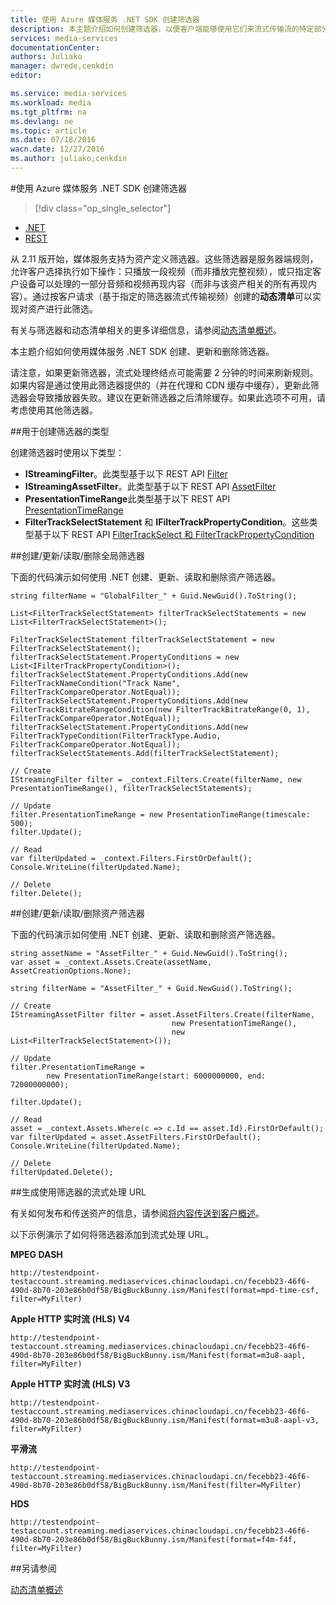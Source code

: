 ```yaml
---
title: 使用 Azure 媒体服务 .NET SDK 创建筛选器
description: 本主题介绍如何创建筛选器，以便客户端能够使用它们来流式传输流的特定部分。媒体服务创建动态清单来存档此选择性流。
services: media-services
documentationCenter: 
authors: Juliako
manager: dwrede,cenkdin
editor: 

ms.service: media-services
ms.workload: media
ms.tgt_pltfrm: na
ms.devlang: ne
ms.topic: article
ms.date: 07/18/2016
wacn.date: 12/27/2016
ms.author: juliako;cenkdin
---
```


#使用 Azure 媒体服务 .NET SDK 创建筛选器

> [!div class="op_single_selector"]
- [.NET](./media-services-dotnet-dynamic-manifest.md)
- [REST](./media-services-rest-dynamic-manifest.md)

从 2.11 版开始，媒体服务支持为资产定义筛选器。这些筛选器是服务器端规则，允许客户选择执行如下操作：只播放一段视频（而非播放完整视频），或只指定客户设备可以处理的一部分音频和视频再现内容（而非与该资产相关的所有再现内容）。通过按客户请求（基于指定的筛选器流式传输视频）创建的**动态清单**可以实现对资产进行此筛选。

有关与筛选器和动态清单相关的更多详细信息，请参阅[动态清单概述](./media-services-dynamic-manifest-overview.md)。

本主题介绍如何使用媒体服务 .NET SDK 创建、更新和删除筛选器。

请注意，如果更新筛选器，流式处理终结点可能需要 2 分钟的时间来刷新规则。如果内容是通过使用此筛选器提供的（并在代理和 CDN 缓存中缓存），更新此筛选器会导致播放器失败。建议在更新筛选器之后清除缓存。如果此选项不可用，请考虑使用其他筛选器。

##用于创建筛选器的类型

创建筛选器时使用以下类型：

- **IStreamingFilter**。此类型基于以下 REST API [Filter](https://docs.microsoft.com/zh-cn/rest/api/media/operations/filter)
- **IStreamingAssetFilter**。此类型基于以下 REST API [AssetFilter](https://docs.microsoft.com/zh-cn/rest/api/media/operations/assetfilter)
- **PresentationTimeRange**此类型基于以下 REST API [PresentationTimeRange](https://docs.microsoft.com/zh-cn/rest/api/media/operations/presentationtimerange)
- **FilterTrackSelectStatement** 和 **IFilterTrackPropertyCondition**。这些类型基于以下 REST API [FilterTrackSelect 和 FilterTrackPropertyCondition](https://docs.microsoft.com/zh-cn/rest/api/media/operations/filtertrackselect)

##创建/更新/读取/删除全局筛选器

下面的代码演示如何使用 .NET 创建、更新、读取和删除资产筛选器。

```
string filterName = "GlobalFilter_" + Guid.NewGuid().ToString();

List<FilterTrackSelectStatement> filterTrackSelectStatements = new List<FilterTrackSelectStatement>();

FilterTrackSelectStatement filterTrackSelectStatement = new FilterTrackSelectStatement();
filterTrackSelectStatement.PropertyConditions = new List<IFilterTrackPropertyCondition>();
filterTrackSelectStatement.PropertyConditions.Add(new FilterTrackNameCondition("Track Name", FilterTrackCompareOperator.NotEqual));
filterTrackSelectStatement.PropertyConditions.Add(new FilterTrackBitrateRangeCondition(new FilterTrackBitrateRange(0, 1), FilterTrackCompareOperator.NotEqual));
filterTrackSelectStatement.PropertyConditions.Add(new FilterTrackTypeCondition(FilterTrackType.Audio, FilterTrackCompareOperator.NotEqual));
filterTrackSelectStatements.Add(filterTrackSelectStatement);

// Create
IStreamingFilter filter = _context.Filters.Create(filterName, new PresentationTimeRange(), filterTrackSelectStatements);

// Update
filter.PresentationTimeRange = new PresentationTimeRange(timescale: 500);
filter.Update();

// Read
var filterUpdated = _context.Filters.FirstOrDefault();
Console.WriteLine(filterUpdated.Name);

// Delete
filter.Delete();
```

##创建/更新/读取/删除资产筛选器

下面的代码演示如何使用 .NET 创建、更新、读取和删除资产筛选器。

```
string assetName = "AssetFilter_" + Guid.NewGuid().ToString();
var asset = _context.Assets.Create(assetName, AssetCreationOptions.None);

string filterName = "AssetFilter_" + Guid.NewGuid().ToString();

// Create
IStreamingAssetFilter filter = asset.AssetFilters.Create(filterName,
                                    new PresentationTimeRange(), 
                                    new List<FilterTrackSelectStatement>());

// Update
filter.PresentationTimeRange = 
        new PresentationTimeRange(start: 6000000000, end: 72000000000);

filter.Update();

// Read
asset = _context.Assets.Where(c => c.Id == asset.Id).FirstOrDefault();
var filterUpdated = asset.AssetFilters.FirstOrDefault();
Console.WriteLine(filterUpdated.Name);

// Delete
filterUpdated.Delete();
```

##生成使用筛选器的流式处理 URL

有关如何发布和传送资产的信息，请参阅[将内容传送到客户概述](./media-services-deliver-content-overview.md)。

以下示例演示了如何将筛选器添加到流式处理 URL。

**MPEG DASH**

```
http://testendpoint-testaccount.streaming.mediaservices.chinacloudapi.cn/fecebb23-46f6-490d-8b70-203e86b0df58/BigBuckBunny.ism/Manifest(format=mpd-time-csf, filter=MyFilter)
```

**Apple HTTP 实时流 (HLS) V4**

```
http://testendpoint-testaccount.streaming.mediaservices.chinacloudapi.cn/fecebb23-46f6-490d-8b70-203e86b0df58/BigBuckBunny.ism/Manifest(format=m3u8-aapl, filter=MyFilter)
```

**Apple HTTP 实时流 (HLS) V3**

```
http://testendpoint-testaccount.streaming.mediaservices.chinacloudapi.cn/fecebb23-46f6-490d-8b70-203e86b0df58/BigBuckBunny.ism/Manifest(format=m3u8-aapl-v3, filter=MyFilter)
```

**平滑流**

```
http://testendpoint-testaccount.streaming.mediaservices.chinacloudapi.cn/fecebb23-46f6-490d-8b70-203e86b0df58/BigBuckBunny.ism/Manifest(filter=MyFilter)
```

**HDS**

```
http://testendpoint-testaccount.streaming.mediaservices.chinacloudapi.cn/fecebb23-46f6-490d-8b70-203e86b0df58/BigBuckBunny.ism/Manifest(format=f4m-f4f, filter=MyFilter)
```

##另请参阅 

[动态清单概述](./media-services-dynamic-manifest-overview.md)

<!---HONumber=Mooncake_Quality_Review_1202_2016-->